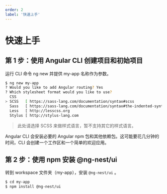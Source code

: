 ```yaml
---
order: 2
label: '快速上手'
---
```


# 快速上手

## 第 1 步：使用 Angular CLI 创建项目和初始项目

运行 CLI 命令 ng new 并提供 my-app 名称作为参数。

```bash
$ ng new my-app
? Would you like to add Angular routing? Yes
? Which stylesheet format would you like to use?
  CSS
> SCSS   [ https://sass-lang.com/documentation/syntax#scss                ]
  Sass   [ https://sass-lang.com/documentation/syntax#the-indented-syntax ]
  Less   [ http://lesscss.org                                             ]
  Stylus [ http://stylus-lang.com                                         ]
```

> 此处请选择 SCSS 来做样式语言，暂不支持其它的样式语言。

Angular CLI 会安装必要的 Angular npm 包和其他依赖包。这可能要花几分钟的时间，CLI 会创建一个工作区和一个简单的欢迎应用。

## 第 2 步：使用 npm 安装 @ng-nest/ui

转到 workspace 文件夹（my-app），安装 `@ng-nest/ui` 。

```bash
$ cd my-app
$ npm install @ng-nest/ui
```
